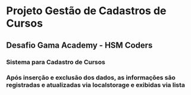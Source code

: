 # Projeto Gestão de Cadastros de Cursos

## Desafio Gama Academy - HSM Coders

### Sistema para Cadastro de Cursos
### Após inserção e exclusão dos dados, as informações são registradas e atualizadas via localstorage e exibidas via lista
